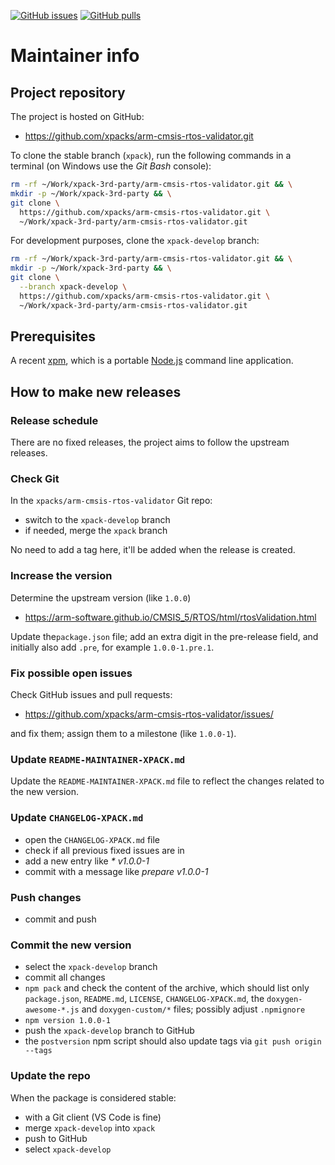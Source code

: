 [![GitHub issues](https://img.shields.io/github/issues/xpacks/arm-cmsis-rtos-validator.svg)](https://github.com/xpacks/arm-cmsis-rtos-validator/issues/)
[![GitHub pulls](https://img.shields.io/github/issues-pr/xpacks/arm-cmsis-rtos-validator.svg)](https://github.com/xpacks/arm-cmsis-rtos-validator/pulls)

# Maintainer info

## Project repository

The project is hosted on GitHub:

- <https://github.com/xpacks/arm-cmsis-rtos-validator.git>

To clone the stable branch (`xpack`), run the following commands in a
terminal (on Windows use the _Git Bash_ console):

```sh
rm -rf ~/Work/xpack-3rd-party/arm-cmsis-rtos-validator.git && \
mkdir -p ~/Work/xpack-3rd-party && \
git clone \
  https://github.com/xpacks/arm-cmsis-rtos-validator.git \
  ~/Work/xpack-3rd-party/arm-cmsis-rtos-validator.git
```

For development purposes, clone the `xpack-develop` branch:

```sh
rm -rf ~/Work/xpack-3rd-party/arm-cmsis-rtos-validator.git && \
mkdir -p ~/Work/xpack-3rd-party && \
git clone \
  --branch xpack-develop \
  https://github.com/xpacks/arm-cmsis-rtos-validator.git \
  ~/Work/xpack-3rd-party/arm-cmsis-rtos-validator.git
```

## Prerequisites

A recent [xpm](https://xpack.github.io/xpm/), which is a portable
[Node.js](https://nodejs.org/) command line application.

## How to make new releases

### Release schedule

There are no fixed releases, the project aims to follow the upstream releases.

### Check Git

In the `xpacks/arm-cmsis-rtos-validator` Git repo:

- switch to the `xpack-develop` branch
- if needed, merge the `xpack` branch

No need to add a tag here, it'll be added when the release is created.

### Increase the version

Determine the upstream version (like `1.0.0`)

- <https://arm-software.github.io/CMSIS_5/RTOS/html/rtosValidation.html>

Update the`package.json` file; add an extra digit in the
pre-release field, and initially also add `.pre`,
for example `1.0.0-1.pre.1`.

### Fix possible open issues

Check GitHub issues and pull requests:

- <https://github.com/xpacks/arm-cmsis-rtos-validator/issues/>

and fix them; assign them to a milestone (like `1.0.0-1`).

### Update `README-MAINTAINER-XPACK.md`

Update the `README-MAINTAINER-XPACK.md` file to reflect the changes
related to the new version.

### Update `CHANGELOG-XPACK.md`

- open the `CHANGELOG-XPACK.md` file
- check if all previous fixed issues are in
- add a new entry like _* v1.0.0-1_
- commit with a message like _prepare v1.0.0-1_

### Push changes

- commit and push

### Commit the new version

- select the `xpack-develop` branch
- commit all changes
- `npm pack` and check the content of the archive, which should list
  only `package.json`, `README.md`, `LICENSE`, `CHANGELOG-XPACK.md`,
  the `doxygen-awesome-*.js` and `doxygen-custom/*` files;
  possibly adjust `.npmignore`
- `npm version 1.0.0-1`
- push the `xpack-develop` branch to GitHub
- the `postversion` npm script should also update tags via `git push origin --tags`

### Update the repo

When the package is considered stable:

- with a Git client (VS Code is fine)
- merge `xpack-develop` into `xpack`
- push to GitHub
- select `xpack-develop`

